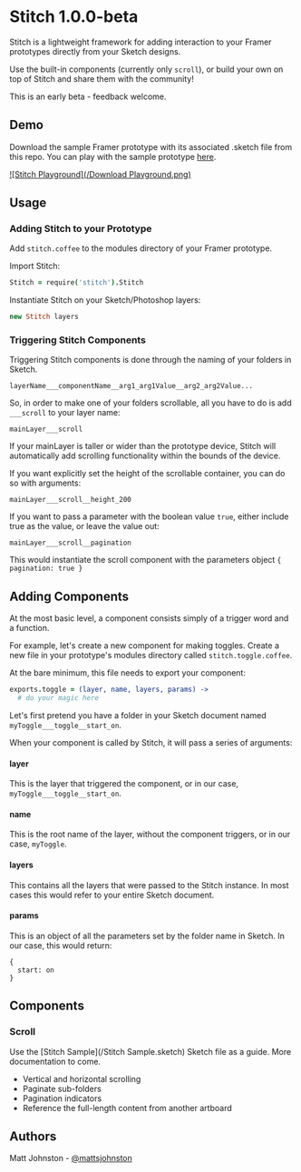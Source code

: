 # Stitch 1.0.0-beta

Stitch is a lightweight framework for adding interaction to your Framer prototypes directly from your Sketch designs.

Use the built-in components (currently only `scroll`), or build your own on top of Stitch and share them with the community!

This is an early beta - feedback welcome. 

## Demo
Download the sample Framer prototype with its associated .sketch file from this repo. You can play with the sample prototype [here](http://share.framerjs.com/tfj7tzovbbwn/).

[![Stitch Playground](/Download Playground.png)](https://codeload.github.com/mattsjohnston/stitch/archive/master.zip)

## Usage

### Adding Stitch to your Prototype
Add `stitch.coffee` to the modules directory of your Framer prototype.

Import Stitch:
```Coffeescript
Stitch = require('stitch').Stitch
```

Instantiate Stitch on your Sketch/Photoshop layers:
```Coffeescript
new Stitch layers
```

### Triggering Stitch Components
Triggering Stitch components is done through the naming of your folders in Sketch.

```
layerName___componentName__arg1_arg1Value__arg2_arg2Value...
```

So, in order to make one of your folders scrollable, all you have to do is add `___scroll` to your layer name:

```
mainLayer___scroll
```

If your mainLayer is taller or wider than the prototype device, Stitch will automatically add scrolling functionality within the bounds of the device.

If you want explicitly set the height of the scrollable container, you can do so with arguments:

```
mainLayer___scroll__height_200
```

If you want to pass a parameter with the boolean value `true`, either include true as the value, or leave the value out:

```
mainLayer___scroll__pagination
```
This would instantiate the scroll component with the parameters object `{ pagination: true }`

## Adding Components
At the most basic level, a component consists simply of a trigger word and a function.

For example, let's create a new component for making toggles. Create a new file in your prototype's modules directory called `stitch.toggle.coffee`.

At the bare minimum, this file needs to export your component:

```Coffeescript
exports.toggle = (layer, name, layers, params) ->
  # do your magic here
```

Let's first pretend you have a folder in your Sketch document named `myToggle___toggle__start_on`.

When your component is called by Stitch, it will pass a series of arguments:

#### layer
This is the layer that triggered the component, or in our case, `myToggle___toggle__start_on`.

#### name
This is the root name of the layer, without the component triggers, or in our case, `myToggle`.

#### layers
This contains all the layers that were passed to the Stitch instance. In most cases this would refer to your entire Sketch document.

#### params
This is an object of all the parameters set by the folder name in Sketch. In our case, this would return:
```
{
  start: on
}
```

## Components

### Scroll
Use the [Stitch Sample](/Stitch Sample.sketch) Sketch file as a guide. More documentation to come.
- Vertical and horizontal scrolling
- Paginate sub-folders
- Pagination indicators
- Reference the full-length content from another artboard

## Authors
Matt Johnston - [@mattsjohnston](https://twitter.com/mattsjohnston)
